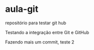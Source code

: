 # aula-git
repositório para testar git hub

Testando a integração entre Git e GitHub


Fazendo mais um commit, teste 2
